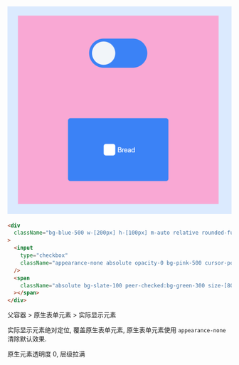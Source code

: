 ![Screenshot](https://github.com/NeilYeTAT/LearnCSSuseReact-Tailwind/blob/main/src/components/day007-custom-native/Screenshot.png)

```html
<div
  className="bg-blue-500 w-[200px] h-[100px] m-auto relative rounded-full overflow-hidden p-2.5"
>
  <input
    type="checkbox"
    className="appearance-none absolute opacity-0 bg-pink-500 cursor-pointer z-50 peer size-full"
  />
  <span
    className="absolute bg-slate-100 peer-checked:bg-green-300 size-[80px] left-2.5 rounded-full peer-checked:left-[110px] duration-300"
  ></span>
</div>
```

父容器 > 原生表单元素 > 实际显示元素

实际显示元素绝对定位, 覆盖原生表单元素, 原生表单元素使用 `appearance-none` 清除默认效果.

原生元素透明度 0, 层级拉满
